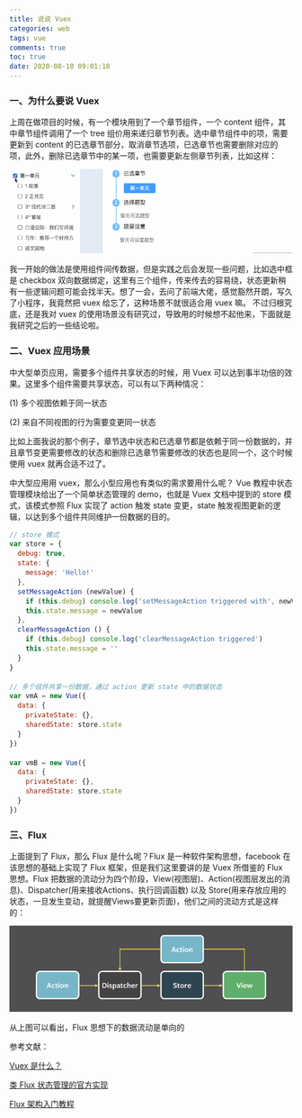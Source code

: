 ```yaml
---
title: 说说 Vuex
categories: web
tags: vue
comments: true
toc: true
date: 2020-08-10 09:01:18
---
```

### 一、为什么要说 Vuex

上周在做项目的时候，有一个模块用到了一个章节组件，一个 content 组件，其中章节组件调用了一个 tree 组价用来递归章节列表。选中章节组件中的项，需要更新到 content 的已选章节部分，取消章节选项，已选章节也需要删除对应的项，此外，删除已选章节中的某一项，也需要更新左侧章节列表，比如这样：

![示例](https://raw.githubusercontent.com/Canace22/Assets/main/images/vuex-ex.gif)

我一开始的做法是使用组件间传数据，但是实践之后会发现一些问题，比如选中框是 checkbox 双向数据绑定，这里有三个组件，传来传去的容易绕，状态更新稍有一些逻辑问题可能会找半天。想了一会，去问了前端大佬，感觉豁然开朗，写久了小程序，我竟然把 vuex 给忘了，这种场景不就很适合用 vuex 嘛。 不过归根究底，还是我对 vuex 的使用场景没有研究过，导致用的时候想不起他来，下面就是我研究之后的一些结论啦。

### 二、Vuex 应用场景

中大型单页应用，需要多个组件共享状态的时候，用 Vuex 可以达到事半功倍的效果。这里多个组件需要共享状态，可以有以下两种情况：

(1) 多个视图依赖于同一状态

(2) 来自不同视图的行为需要变更同一状态

比如上面我说的那个例子，章节选中状态和已选章节都是依赖于同一份数据的，并且章节变更需要修改的状态和删除已选章节需要修改的状态也是同一个，这个时候使用 vuex 就再合适不过了。

中大型应用用 vuex，那么小型应用也有类似的需求要用什么呢？ Vue 教程中状态管理模块给出了一个简单状态管理的 demo，也就是 Vuex 文档中提到的 store 模式，该模式参照 Flux 实现了 action 触发 state 变更，state 触发视图更新的逻辑，以达到多个组件共同维护一份数据的目的。

```js
// store 模式
var store = {
  debug: true,
  state: {
    message: 'Hello!'
  },
  setMessageAction (newValue) {
    if (this.debug) console.log('setMessageAction triggered with', newValue)
    this.state.message = newValue
  },
  clearMessageAction () {
    if (this.debug) console.log('clearMessageAction triggered')
    this.state.message = ''
  }
}

// 多个组件共享一份数据，通过 action 更新 state 中的数据状态
var vmA = new Vue({
  data: {
    privateState: {},
    sharedState: store.state
  }
})

var vmB = new Vue({
  data: {
    privateState: {},
    sharedState: store.state
  }
})
```

### 三、Flux

上面提到了 Flux，那么 Flux 是什么呢？Flux 是一种软件架构思想，facebook 在该思想的基础上实现了 Flux 框架，但是我们这里要讲的是 Vuex 所借鉴的 Flux 思想。Flux 把数据的流动分为四个阶段，View(视图层)、Action(视图层发出的消息)、Dispatcher(用来接收Actions、执行回调函数) 以及 Store(用来存放应用的状态，一旦发生变动，就提醒Views要更新页面)，他们之间的流动方式是这样的：

![Flux 数据流](https://raw.githubusercontent.com/Canace22/Assets/main/images/flux.png)

从上图可以看出，Flux 思想下的数据流动是单向的

参考文献：

[Vuex 是什么？](https://vuex.vuejs.org/zh/)

[类 Flux 状态管理的官方实现](https://cn.vuejs.org/v2/guide/state-management.html#%E7%AE%80%E5%8D%95%E7%8A%B6%E6%80%81%E7%AE%A1%E7%90%86%E8%B5%B7%E6%AD%A5%E4%BD%BF%E7%94%A8)

[Flux 架构入门教程](http://www.ruanyifeng.com/blog/2016/01/flux.html)